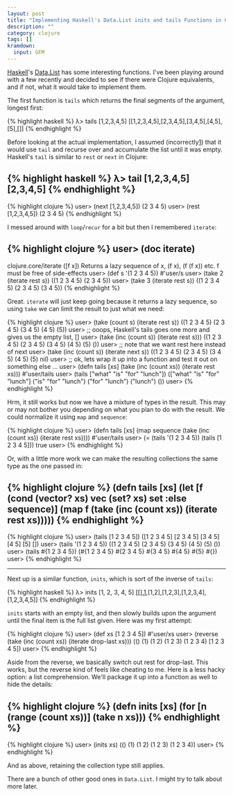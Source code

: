 ```yaml
---
layout: post
title: "Implementing Haskell's Data.List inits and tails Functions in Clojure"
description: ""
category: clojure
tags: []
kramdown:
  input: GFM
---
```



[Haskell](http://haskell.org)'s
[Data.List](http://hackage.haskell.org/package/base-4.6.0.1/docs/Data-List.html)
has some interesting functions. I've been playing around with a few
recently and decided to see if there were Clojure equivalents, and if
not, what it would take to implement them.

The first function is `tails` which returns the final segments of the argument, longest first:

{% highlight haskell %}
λ> tails [1,2,3,4,5]
[[1,2,3,4,5],[2,3,4,5],[3,4,5],[4,5],[5],[]]
{% endhighlight %}

Before looking at the actual implementation, I assumed (incorrectly[1])
that it would use `tail` and recurse over and accumulate the list
until it was empty. Haskell's `tail` is similar to `rest` or `next` in
Clojure:

{% highlight haskell %}
λ> tail [1,2,3,4,5]
[2,3,4,5]
{% endhighlight %}
---
{% highlight clojure %}
user> (next [1,2,3,4,5])
(2 3 4 5)
user> (rest [1,2,3,4,5])
(2 3 4 5)
{% endhighlight %}

I messed around with `loop`/`recur` for a bit but then I remembered `iterate`:

{% highlight clojure %}
user> (doc iterate)
-------------------------
clojure.core/iterate
([f x])
  Returns a lazy sequence of x, (f x), (f (f x)) etc. f must be free of side-effects
user> (def s '(1 2 3 4 5))
#'user/s
user> (take 2 (iterate rest s))
((1 2 3 4 5) (2 3 4 5))
user> (take 3 (iterate rest s))
((1 2 3 4 5) (2 3 4 5) (3 4 5))
{% endhighlight %}

Great. `iterate` will just keep going because it returns a lazy
sequence, so using `take` we can limit the result to just what we
need:

{% highlight clojure %}
user> (take (count s) (iterate rest s))
((1 2 3 4 5) (2 3 4 5) (3 4 5) (4 5) (5))
user> ;; ooops, Haskell's tails goes one more and gives us the empty list, []
user> (take (inc (count s)) (iterate rest s)))
((1 2 3 4 5) (2 3 4 5) (3 4 5) (4 5) (5) ())
user> ;; note that we want rest here instead of next
user> (take (inc (count s)) (iterate next s))
((1 2 3 4 5) (2 3 4 5) (3 4 5) (4 5) (5) nil) 
user> ;; ok, lets wrap it up into a function and test it out on something else ...
user> (defn tails [xs] (take (inc (count xs)) (iterate rest xs)))
#'user/tails
user> (tails ["what" "is" "for" "lunch"])
(["what" "is" "for" "lunch"] ("is" "for" "lunch") ("for" "lunch") ("lunch") ())
user>
{% endhighlight %}

Hrm, it still works but now we have a mixture of types in the
result. This may or may not bother you depending on what you plan to
do with the result. We could normalize it using `map` and `sequence`:

{% highlight clojure %}
user> (defn tails [xs] (map sequence (take (inc (count xs)) (iterate rest xs))))
#'user/tails
user>  (= (tails '(1 2 3 4 5)) (tails [1 2 3 4 5]))
true
user> 
{% endhighlight %}

Or, with a little more work we can make the resulting collections the same type as the one passed in:

{% highlight clojure %}
(defn tails [xs]
  (let [f (cond
           (vector? xs) vec
           (set? xs) set
           :else sequence)]
    (map f (take (inc (count xs)) (iterate rest xs)))))
{% endhighlight %}
--

{% highlight clojure %}
user> (tails [1 2 3 4 5])
([1 2 3 4 5] [2 3 4 5] [3 4 5] [4 5] [5] [])
user> (tails '(1 2 3 4 5))
((1 2 3 4 5) (2 3 4 5) (3 4 5) (4 5) (5) ())
user> (tails #{1 2 3 4 5})
(#{1 2 3 4 5} #{2 3 4 5} #{3 4 5} #{4 5} #{5} #{})
user> 
{% endhighlight %}

---

Next up is a similar function, `inits`, which is sort of the inverse of `tails`:

{% highlight haskell %}
λ> inits [1, 2, 3, 4, 5]
[[],[1],[1,2],[1,2,3],[1,2,3,4],[1,2,3,4,5]]
{% endhighlight %}

`inits` starts with an empty list, and then slowly builds upon the
argument until the final item is the full list given. Here was my first attempt:

{% highlight clojure %}
user> (def xs [1 2 3 4 5])
#'user/xs
user>  (reverse (take (inc (count xs)) (iterate drop-last xs)))
(() (1) (1 2) (1 2 3) (1 2 3 4) [1 2 3 4 5])
user> 
{% endhighlight %}

Aside from the reverse, we basically switch out rest for
drop-last. This works, but the reverse kind of feels like cheating to
me. Here is a less hacky option: a list comprehension. We'll package
it up into a function as well to hide the details:

{% highlight clojure %}
(defn inits [xs]
  (for [n (range (count xs))]
    (take n xs)))
{% endhighlight %}
--
{% highlight clojure %}
user> (inits xs)
(() (1) (1 2) (1 2 3) (1 2 3 4))
user>
{% endhighlight %}

And as above, retaining the collection type still applies.

There are a bunch of other good ones in `Data.List`. I might try to talk about more later.

[1]: http://hackage.haskell.org/package/base-4.6.0.1/docs/src/Data-List.html#tails

